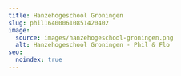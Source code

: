 ```yaml
---
title: Hanzehogeschool Groningen
slug: phil164000610851420402
image:
  source: images/hanzehogeschool-groningen.png
  alt: Hanzehogeschool Groningen - Phil & Flo
seo:
  noindex: true
---
```

